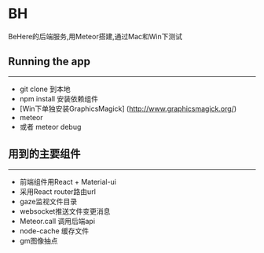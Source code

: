 # BH
BeHere的后端服务,用Meteor搭建,通过Mac和Win下测试

## Running the app
-----------------------------------
* git clone 到本地
* npm install 安装依赖组件
* [Win下单独安装GraphicsMagick] (http://www.graphicsmagick.org/)
* meteor 
* 或者 meteor debug

## 用到的主要组件
-----------------------------------
* 前端组件用React + Material-ui
* 采用React router路由url
* gaze监视文件目录
* websocket推送文件变更消息
* Meteor.call 调用后端api
* node-cache 缓存文件
* gm图像抽点





